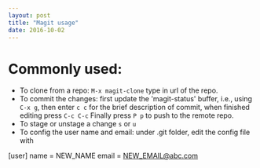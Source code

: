 ```yaml
---
layout: post
title: "Magit usage"
date: 2016-10-02
---
```


# Commonly used:

  - To clone from a repo:
	`M-x magit-clone`
  type in url of the repo.
  - To commit the changes:
  first update the 'magit-status' buffer, i.e., using `C-x g`, 
  then enter `c c` for the brief description of commit, when finished editing press `C-c C-c`
  Finally press `P p` to push to the remote repo.
  - To stage or unstage a change
  `s` or `u`
  - To config the user name and email:
  under .git folder, edit the config file with
  
  [user]
	name = NEW_NAME
	email = NEW_EMAIL@abc.com

